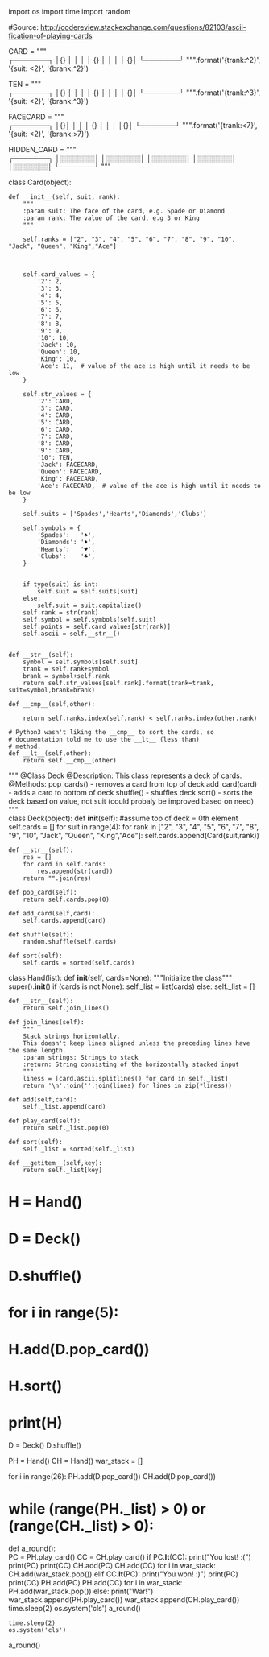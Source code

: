 import os
import time
import random

#Source: http://codereview.stackexchange.com/questions/82103/ascii-fication-of-playing-cards

CARD = """\
┌───────┐
│{}     │
│       │
│   {}  │
│       │
│     {}│
└───────┘
""".format('{trank:^2}', '{suit: <2}', '{brank:^2}')

TEN = """\
┌───────┐
│{}    │
│       │
│   {}  │
│       │
│    {}│
└───────┘
""".format('{trank:^3}', '{suit: <2}', '{brank:^3}')

FACECARD = """\
┌───────┐
│{}│
│       │
│   {}  │
│       │
│{}│
└───────┘
""".format('{trank:<7}', '{suit: <2}', '{brank:>7}')

HIDDEN_CARD = """\
┌───────┐
│░░░░░░░│
│░░░░░░░│
│░░░░░░░│
│░░░░░░░│
│░░░░░░░│
└───────┘
"""

class Card(object):
    
    def __init__(self, suit, rank):
        """
        :param suit: The face of the card, e.g. Spade or Diamond
        :param rank: The value of the card, e.g 3 or King
        """

        self.ranks = ["2", "3", "4", "5", "6", "7", "8", "9", "10", "Jack", "Queen", "King","Ace"]



        self.card_values = {
            '2': 2,
            '3': 3,
            '4': 4,
            '5': 5,
            '6': 6,
            '7': 7,
            '8': 8,
            '9': 9,
            '10': 10,
            'Jack': 10,
            'Queen': 10,
            'King': 10,
            'Ace': 11,  # value of the ace is high until it needs to be low
        }

        self.str_values = {
            '2': CARD,
            '3': CARD,
            '4': CARD,
            '5': CARD,
            '6': CARD,
            '7': CARD,
            '8': CARD,
            '9': CARD,
            '10': TEN,
            'Jack': FACECARD,
            'Queen': FACECARD,
            'King': FACECARD,
            'Ace': FACECARD,  # value of the ace is high until it needs to be low
        }

        self.suits = ['Spades','Hearts','Diamonds','Clubs']

        self.symbols = {
            'Spades':   '♠',
            'Diamonds': '♦',
            'Hearts':   '♥',
            'Clubs':    '♣',
        }


        if type(suit) is int:
            self.suit = self.suits[suit]
        else:
            self.suit = suit.capitalize()
        self.rank = str(rank)
        self.symbol = self.symbols[self.suit]
        self.points = self.card_values[str(rank)]
        self.ascii = self.__str__()
    

    def __str__(self):
        symbol = self.symbols[self.suit]
        trank = self.rank+symbol
        brank = symbol+self.rank
        return self.str_values[self.rank].format(trank=trank, suit=symbol,brank=brank)
           
    def __cmp__(self,other):
        
        return self.ranks.index(self.rank) < self.ranks.index(other.rank) 
   
    # Python3 wasn't liking the __cmp__ to sort the cards, so 
    # documentation told me to use the __lt__ (less than) 
    # method.
    def __lt__(self,other):
        return self.__cmp__(other)

"""
@Class Deck 
@Description:
    This class represents a deck of cards. 
@Methods:
    pop_cards() - removes a card from top of deck
    add_card(card) - adds a card to bottom of deck
    shuffle() - shuffles deck
    sort() - sorts the deck based on value, not suit (could probaly be improved based on need)
"""       
class Deck(object):
    def __init__(self):
        #assume top of deck = 0th element
        self.cards = []
        for suit in range(4):
            for rank in ["2", "3", "4", "5", "6", "7", "8", "9", "10", "Jack", "Queen", "King","Ace"]:
                self.cards.append(Card(suit,rank))
                
    def __str__(self):
        res = []
        for card in self.cards:
            res.append(str(card))
        return "".join(res)
    
    def pop_card(self):
        return self.cards.pop(0)
        
    def add_card(self,card):
        self.cards.append(card)
        
    def shuffle(self):
        random.shuffle(self.cards)
    
    def sort(self):
        self.cards = sorted(self.cards)

class Hand(list):
    def __init__(self, cards=None):
        """Initialize the class"""
        super().__init__()
        if (cards is not None):
            self._list = list(cards)
        else:
            self._list = []
    
    def __str__(self):
        return self.join_lines()

    def join_lines(self):
        """
        Stack strings horizontally.
        This doesn't keep lines aligned unless the preceding lines have the same length.
        :param strings: Strings to stack
        :return: String consisting of the horizontally stacked input
        """
        liness = [card.ascii.splitlines() for card in self._list]
        return '\n'.join(''.join(lines) for lines in zip(*liness))
        
    def add(self,card):
        self._list.append(card)
        
    def play_card(self):
        return self._list.pop(0)
        
    def sort(self):
        self._list = sorted(self._list)
        
    def __getitem__(self,key):
        return self._list[key]
    

# H = Hand()
# D = Deck()
# D.shuffle()
# for i in range(5):
#     H.add(D.pop_card())
# H.sort()
# print(H)

D = Deck()
D.shuffle()

PH = Hand()
CH = Hand()
war_stack = []

for i in range(26):
    PH.add(D.pop_card())
    CH.add(D.pop_card())
    
# while (range(PH._list) > 0) or (range(CH._list) > 0):
    
def a_round():    
    PC = PH.play_card()
    CC = CH.play_card()
    if PC.__lt__(CC):
      print("You lost! :(")
      print(PC)
      print(CC)
      CH.add(PC)
      CH.add(CC)
      for i in war_stack:
        CH.add(war_stack.pop())
    elif CC.__lt__(PC):
      print("You won! :)")
      print(PC)
      print(CC)
      PH.add(PC)
      PH.add(CC)
      for i in war_stack:
        PH.add(war_stack.pop())
    else:
      print("War!")
      war_stack.append(PH.play_card())
      war_stack.append(CH.play_card())
      time.sleep(2)
      os.system('cls')
      a_round()
      
      
      
    time.sleep(2)
    os.system('cls')

      
      
a_round()
      
